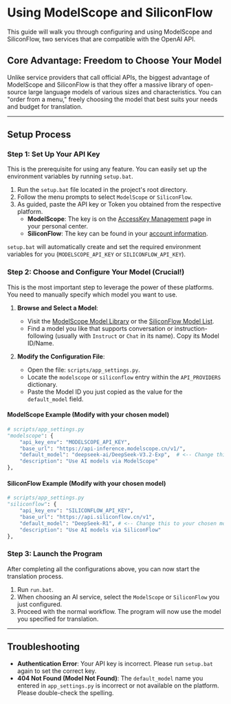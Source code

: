 # Using ModelScope and SiliconFlow

This guide will walk you through configuring and using ModelScope and SiliconFlow, two services that are compatible with the OpenAI API.

## Core Advantage: Freedom to Choose Your Model

Unlike service providers that call official APIs, the biggest advantage of ModelScope and SiliconFlow is that they offer a massive library of open-source large language models of various sizes and characteristics. You can "order from a menu," freely choosing the model that best suits your needs and budget for translation.

---

## Setup Process

### Step 1: Set Up Your API Key

This is the prerequisite for using any feature. You can easily set up the environment variables by running `setup.bat`.

1.  Run the `setup.bat` file located in the project's root directory.
2.  Follow the menu prompts to select `ModelScope` or `SiliconFlow`.
3.  As guided, paste the API key or Token you obtained from the respective platform.
    - **ModelScope**: The key is on the [AccessKey Management](https://modelscope.cn/my/my-accesstoken) page in your personal center.
    - **SiliconFlow**: The key can be found in your [account information](https://siliconflow.cn/).

`setup.bat` will automatically create and set the required environment variables for you (`MODELSCOPE_API_KEY` or `SILICONFLOW_API_KEY`).

### Step 2: Choose and Configure Your Model (Crucial!)

This is the most important step to leverage the power of these platforms. You need to manually specify which model you want to use.

1.  **Browse and Select a Model**:
    - Visit the [ModelScope Model Library](https://modelscope.cn/models) or the [SiliconFlow Model List](https://siliconflow.cn/pricing).
    - Find a model you like that supports conversation or instruction-following (usually with `Instruct` or `Chat` in its name). Copy its Model ID/Name.

2.  **Modify the Configuration File**:
    - Open the file: `scripts/app_settings.py`.
    - Locate the `modelscope` or `siliconflow` entry within the `API_PROVIDERS` dictionary.
    - Paste the Model ID you just copied as the value for the `default_model` field.

#### ModelScope Example (Modify with your chosen model)
```python
# scripts/app_settings.py
"modelscope": {
    "api_key_env": "MODELSCOPE_API_KEY",
    "base_url": "https://api-inference.modelscope.cn/v1/",
    "default_model": "deepseek-ai/DeepSeek-V3.2-Exp",  # <-- Change this to your chosen Model ID
    "description": "Use AI models via ModelScope"
},
```

#### SiliconFlow Example (Modify with your chosen model)
```python
# scripts/app_settings.py
"siliconflow": {
    "api_key_env": "SILICONFLOW_API_KEY",
    "base_url": "https://api.siliconflow.cn/v1",
    "default_model": "DeepSeek-R1", # <-- Change this to your chosen model name
    "description": "Use AI models via SiliconFlow"
},
```

### Step 3: Launch the Program

After completing all the configurations above, you can now start the translation process.

1.  Run `run.bat`.
2.  When choosing an AI service, select the `ModelScope` or `SiliconFlow` you just configured.
3.  Proceed with the normal workflow. The program will now use the model you specified for translation.

---

## Troubleshooting

- **Authentication Error**: Your API key is incorrect. Please run `setup.bat` again to set the correct key.
- **404 Not Found (Model Not Found)**: The `default_model` name you entered in `app_settings.py` is incorrect or not available on the platform. Please double-check the spelling.